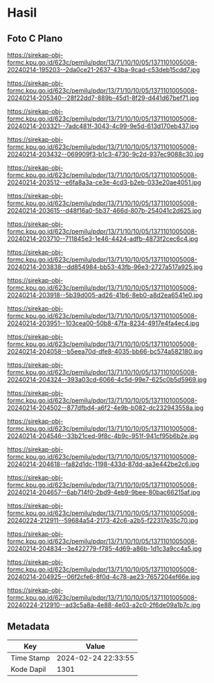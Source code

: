 # Hasil

## Foto C Plano

https://sirekap-obj-formc.kpu.go.id/623c/pemilu/pdpr/13/71/10/10/05/1371101005008-20240214-195203--2da0ce21-2637-43ba-9cad-c53deb15cdd7.jpg

https://sirekap-obj-formc.kpu.go.id/623c/pemilu/pdpr/13/71/10/10/05/1371101005008-20240214-205340--28f22dd7-889b-45d1-8f29-d441d67bef71.jpg

https://sirekap-obj-formc.kpu.go.id/623c/pemilu/pdpr/13/71/10/10/05/1371101005008-20240214-203321--7adc481f-3043-4c99-9e5d-613d170eb437.jpg

https://sirekap-obj-formc.kpu.go.id/623c/pemilu/pdpr/13/71/10/10/05/1371101005008-20240214-203432--069909f3-b1c3-4730-9c2d-937ec9088c30.jpg

https://sirekap-obj-formc.kpu.go.id/623c/pemilu/pdpr/13/71/10/10/05/1371101005008-20240214-203512--e6fa8a3a-ce3e-4cd3-b2eb-033e20ae4051.jpg

https://sirekap-obj-formc.kpu.go.id/623c/pemilu/pdpr/13/71/10/10/05/1371101005008-20240214-203615--d48f16a0-5b37-466d-807b-254041c2d625.jpg

https://sirekap-obj-formc.kpu.go.id/623c/pemilu/pdpr/13/71/10/10/05/1371101005008-20240214-203710--711845e3-1e46-4424-adfb-4873f2cec6c4.jpg

https://sirekap-obj-formc.kpu.go.id/623c/pemilu/pdpr/13/71/10/10/05/1371101005008-20240214-203838--dd854984-bb53-43fb-96e3-2727a517a925.jpg

https://sirekap-obj-formc.kpu.go.id/623c/pemilu/pdpr/13/71/10/10/05/1371101005008-20240214-203918--5b39d005-ad26-41b6-8eb0-a8d2ea6541e0.jpg

https://sirekap-obj-formc.kpu.go.id/623c/pemilu/pdpr/13/71/10/10/05/1371101005008-20240214-203951--103cea00-50b8-47fa-8234-4917e4fa4ec4.jpg

https://sirekap-obj-formc.kpu.go.id/623c/pemilu/pdpr/13/71/10/10/05/1371101005008-20240214-204058--b5eea70d-dfe8-4035-bb66-bc574a582180.jpg

https://sirekap-obj-formc.kpu.go.id/623c/pemilu/pdpr/13/71/10/10/05/1371101005008-20240214-204324--393a03cd-6066-4c5d-99e7-625c0b5d5969.jpg

https://sirekap-obj-formc.kpu.go.id/623c/pemilu/pdpr/13/71/10/10/05/1371101005008-20240214-204502--877dfbd4-a6f2-4e9b-b082-dc232943558a.jpg

https://sirekap-obj-formc.kpu.go.id/623c/pemilu/pdpr/13/71/10/10/05/1371101005008-20240214-204546--33b21ced-9f8c-4b9c-951f-941cf95b6b2e.jpg

https://sirekap-obj-formc.kpu.go.id/623c/pemilu/pdpr/13/71/10/10/05/1371101005008-20240214-204618--fa82d1dc-1198-433d-87dd-aa3e442be2c6.jpg

https://sirekap-obj-formc.kpu.go.id/623c/pemilu/pdpr/13/71/10/10/05/1371101005008-20240214-204657--6ab714f0-2bd9-4eb9-9bee-80bac66215af.jpg

https://sirekap-obj-formc.kpu.go.id/623c/pemilu/pdpr/13/71/10/10/05/1371101005008-20240224-212911--59684a54-2173-42c6-a2b5-f22317e35c70.jpg

https://sirekap-obj-formc.kpu.go.id/623c/pemilu/pdpr/13/71/10/10/05/1371101005008-20240214-204834--3e422779-f785-4d69-a86b-1d1c3a9cc4a5.jpg

https://sirekap-obj-formc.kpu.go.id/623c/pemilu/pdpr/13/71/10/10/05/1371101005008-20240214-204925--06f2cfe6-8f0d-4c78-ae23-7657204ef66e.jpg

https://sirekap-obj-formc.kpu.go.id/623c/pemilu/pdpr/13/71/10/10/05/1371101005008-20240224-212910--ad3c5a8a-4e88-4e03-a2c0-2f6de09a1b7c.jpg


## Metadata

| Key        | Value               |
| ---------- | ------------------- |
| Time Stamp | 2024-02-24 22:33:55 |
| Kode Dapil | 1301                |



